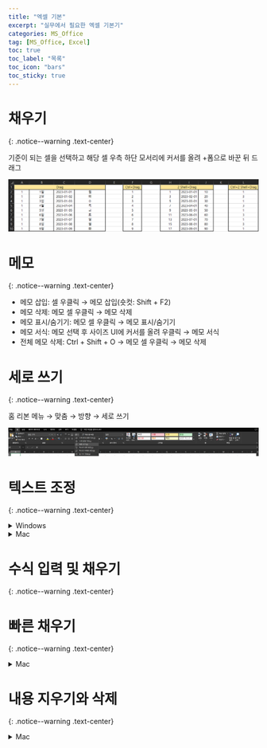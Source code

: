 ```yaml
---
title: "엑셀 기본"
excerpt: "실무에서 필요한 엑셀 기본기"
categories: MS_Office
tag: [MS_Office, Excel]
toc: true
toc_label: "목록"
toc_icon: "bars"
toc_sticky: true
---
```


# 채우기
{: .notice--warning .text-center}

기준이 되는 셀을 선택하고 해당 셀 우측 하단 모서리에 커서를 올려 +폼으로 바꾼 뒤 드래그

<img src="/img/MS_Office/2023-07-12-excel-basic/Fill.png"/>

# 메모
{: .notice--warning .text-center}

- 메모 삽입: 셀 우클릭 → 메모 삽입(숏컷: Shift + F2)
- 메모 삭제: 메모 셀 우클릭 → 메모 삭제
- 메모 표시/숨기기: 메모 셀 우클릭 → 메모 표시/숨기기
- 메모 서식: 메모 선택 후 사이즈 UI에 커서를 올려 우클릭 → 메모 서식
- 전체 메모 삭제: Ctrl + Shift + O → 메모 셀 우클릭 → 메모 삭제

# 세로 쓰기
{: .notice--warning .text-center}

홈 리본 메뉴 → 맞춤 → 방향 → 세로 쓰기

<img src="/img/MS_Office/2023-07-12-excel-basic/VerticalText.png"/>

# 텍스트 조정
{: .notice--warning .text-center}

<details>
<summary>Windows</summary>
<div markdown="1">

temp.자동 줄 바꿈
temp.셀에 맞춤

</div>
</details>

<details>
<summary>Mac</summary>
<div markdown="1">

<img src="/img/MS_Office/2023-07-12-excel-basic/TextAutoAdjustMac.png"/>

</div>
</details>

# 수식 입력 및 채우기
{: .notice--warning .text-center}

# 빠른 채우기
{: .notice--warning .text-center}

<details>
<summary>Mac</summary>
<div markdown="1">

기준이 될 셀과 채울 셀을 선택 후 홈 리본 메뉴 → 채우기 → 빠른 채우기
(참조할 셀이 좌측에 위치해야 함)

<img src="/img/MS_Office/2023-07-12-excel-basic/AutoFillMac.png"/>

</div>
</details>

# 내용 지우기와 삭제
{: .notice--warning .text-center}

<details>
<summary>Mac</summary>
<div markdown="1">

내용 지우기는 삭제와 달리 서식이 남는다.

<img src="/img/MS_Office/2023-07-12-excel-basic/Erase&Delete.png"/>

</div>
</details>